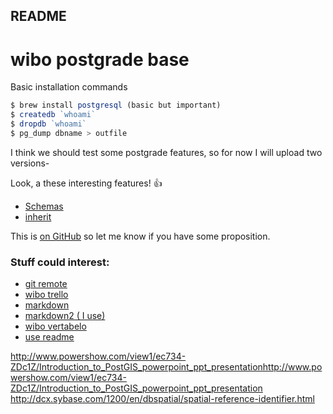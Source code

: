 README
-

# wibo postgrade base

Basic installation commands

```javascript
$ brew install postgresql (basic but important)
$ createdb `whoami`
$ dropdb `whoami`
$ pg_dump dbname > outfile
```

I think we should test some postgrade features, so for now I will upload two versions-


Look, a these interesting features! :+1:

 * [Schemas](http://www.postgresql.org/docs/9.1/static/ddl-schemas.html)
 * [inherit](http://www.postgresql.org/docs/9.1/static/ddl-inherit.html)



This is [on GitHub](https://github.com/42MrPiou42/Wibo) so let me know if you have some proposition.



### Stuff could interest:

 * [git remote](https://help.github.com/articles/adding-an-existing-project-to-github-using-the-command-line/)
 * [wibo trello](https://trello.com/b/hSrkRLCZ/open-project)
 * [markdown](http://tmpvar.com/markdown.html)
 * [markdown2  ( I use)](http://jbt.github.io/markdown-editor/)
 * [wibo vertabelo](https://my.vertabelo.com/model/Lhle9MHFFYh72rWYP1HHj0XQoBByDN6LW19uh9fD1D3VtFZPkSpCEqgN9GlKqlS6)
 * [use readme](http://stackoverflow.com/questions/10240125/working-with-readme-md-on-github-com)

 http://www.powershow.com/view1/ec734-ZDc1Z/Introduction_to_PostGIS_powerpoint_ppt_presentationhttp://www.powershow.com/view1/ec734-ZDc1Z/Introduction_to_PostGIS_powerpoint_ppt_presentation
 http://dcx.sybase.com/1200/en/dbspatial/spatial-reference-identifier.html
